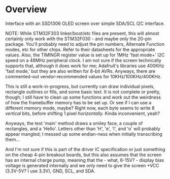 # Overview

Interface with an SSD1306 OLED screen over simple SDA/SCL I2C interface.

NOTE: While STM32F303 linker/boot/etc files are present, this will almost certainly only work with the STM32F030 - and maybe only the 20-pin package. You'll probably need to adjust the pin numbers, Alternate Function modes, etc for other chips. Refer to their datasheets for the appropriate values. Also, the TIMINGR register value is set up for 1MHz 'fast mode+' I2C speed on a 48MHz peripheral clock. I am not sure if the screen technically supports that, although it does work for me; Adafruit's libraries use 400KHz 'fast mode,' but they are also written for 8-bit AVRs. Anyways, there are commented-out vendor-recommended values for 10KHz/100KHz/400KHz.

This is still a work-in-progress, but currently can draw individual pixels, rectangle outlines or fills, and some basic text. It is not complete or pretty, though; I still have to clean up some functions and work out the weirdness of how the framebuffer memory has to be set up. Or see if I can use a different memory mode, maybe? Right now, each byte seems to write 8 *vertical* bits, before shifting 1 pixel *horizontally.* Kinda inconvenient, yeah?

Anyways, the test 'main' method draws a smiley face, a couple of rectangles, and a 'Hello'. Letters other than 'H', 'e', 'l', and 'o' will probably appear mangled; I messed up some endian-ness when initially transcribing them...

And I'm not sure if this is part of the driver IC specification or just something on the cheap 4-pin breakout boards, but this also assumes that the screen has an internal charge pump, meaning that the - what, 6-15V? - display bias voltage is generated internally and we only need to give the screen +VCC (3.3V-5V? I use 3.3V), GND, SCL, and SDA.
